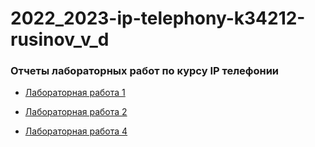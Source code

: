 # 2022_2023-ip-telephony-k34212-rusinov_v_d

### Отчеты лабораторных работ по курсу IP телефонии

- [Лабораторная работа 1](lab1/report_lab1.md)

- [Лабораторная работа 2](lab2/report_lab2.md)

- [Лабораторная работа 4](lab4/report_lab4.md)